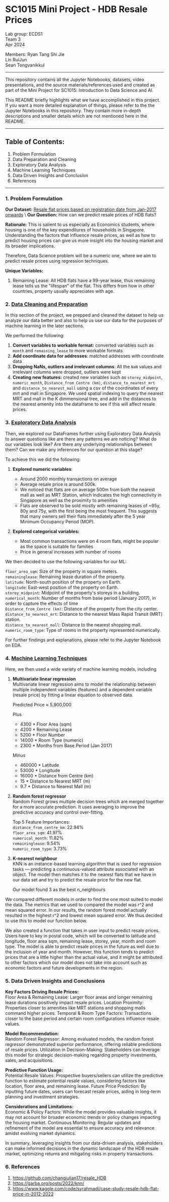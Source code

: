 # SC1015 Mini Project - HDB Resale Prices
Lab group: ECDS1\
Team 3\
Apr 2024

Members:
Ryan Tang Shi Jie\
Lin RuiJun\
Sean Tongvanikkul

---
This repository contains all the Jupyter Notebooks, datasets, video presentations, and the source materials/references used and created as part of the Mini Project for SC1015: Introduction to Data Science and AI.

This README briefly highlights what we have accomplished in this project. If you want a more detailed explanation of things, please refer to the the Jupyter Notebooks in this repository. They contain more in-depth descriptions and smaller details which are not mentioned here in the README. 

---
## Table of Contents:
1. Problem Formulation
2. Data Preparation and Cleaning
3. Exploratory Data Analysis
4. Machine Learning Techniques
5. Data Driven Insights and Conclusion
6. References

---
### 1. Problem Formulation

**Our Dataset:** [Resale flat prices based on registration date from Jan-2017 onwards](https://www.kaggle.com/aitzaz/stack-overflow-developer-survey-2020](https://beta.data.gov.sg/collections/189/datasets/d_8b84c4ee58e3cfc0ece0d773c8ca6abc/view)) \
**Our Question:** How can we predict resale prices of HDB flats?

**Rationale:**  This is salient to us especially as Economics students, where housing is one of the key expenditures of households in Singapore. Understanding the factors that influence resale prices, as well as how to predict housing prices can give us more insight into the housing market and its broader implications.

Therefore, Data Science problem will be a numeric one, where we aim to predict resale prices using regression techniques.

**Unique Variables:**
1. Remaining Lease: All HDB flats have a 99-year lease, thus remaining lease tells us the "lifespan" of the flat. This differs from how in other countries, property usually appreciates with age. 

### 2. [Data Cleaning and Preparation](https://github.com/Stongvan/SC1015-ECDS1Team3/blob/524d312b345effc458397f36ce432c30712e7519/1.%20Data%20cleaning%20and%20preparation.ipynb)
In this section of the project, we prepped and cleaned the dataset to help us analyze our data better and also to help us use our data for the purposes of machine learning in the later sections. 

We performed the following:
1. **Convert variables to workable format:** converted variables such as `month` and `remaining_lease` to more workable formats
2. **Add coordinate data for addresses**: matched addresses with coordinate data
3. **Dropping NaNs, outliers and irrelevant columns**: All the `NaN` values and irrelevant columns were dropped, outliers were kept
4. **Creating new features:** created new variables such as `storey_midpoint`, `numeric_month`, `Distance_from_Centre (km)`, `distance_to_nearest_mrt` and `distance_to_nearest_mall` using a csv of the coordinates of every mrt and mall in Singapore. We used spatial indexing to query the nearest MRT and mall in the K dimmensional tree, and add in the distances to the nearest amenity into the dataframe to see if this will affect resale prices.

### 3. [Exploratory Data Analysis](https://github.com/Stongvan/SC1015-ECDS1Team3/blob/46e4df2d399b31e9f18cf1f2fe80a6731e36f2db/2.%20Exploratory%20data%20analysis.ipynb)
Then, we explored our DataFrames further using Exploratory Data Analysis to answer questions like are there any patterns we are noticing? What do our variables look like? Are there any underlying relationships between them? Can we make any inferences for our question at this stage? 

To achieve this we did the following:
1. **Explored numeric variables**:
   - Around 2000 monthly transactions on average
   - Average resale price is around 500k.
   - We noticed that flats are on average 500m from both the nearest mall as well as MRT Station, which indicates the high connectivity in Singapore as well as the proximity to amenities
   - Flats are observed to be sold mostly with remaining leases of ~95y, 80y and 75y, with the first being the most frequent. This suggests that many owners sell their flats immediately after the 5 year Minimum Occupancy Period (MOP).

2. **Explored categorical variables:**
   - Most common transactions were on 4 room flats, might be popular as the space is suitable for families
   - Price in general increases with number of rooms

We then decided to use the following variables for our ML:

   `floor_area_sqm`: Size of the property in square meters.\
   `remaininglease`: Remaining lease duration of the property.\
   `latitude`: North-south position of the property on Earth.\
   `longitude`: East-west position of the property on Earth.\
   `storey_midpoint`: Midpoint of the property's storeys in a building.\
   `numerical_month`: Number of months from base period (January 2017), in order to capture the effects of time\
   `Distance_from_Centre (km)`: Distance of the property from the city center.\
   `distance_to_nearest_mrt`: Distance to the nearest Mass Rapid Transit (MRT) station.\
   `distance_to_nearest_mall`: Distance to the nearest shopping mall.\
   `numeric_room_type`: Type of rooms in the property represented numerically.

For further findings and explanations, please refer to the Jupyter Notebook on EDA.

### 4. [Machine Learning Techniques](https://github.com/Stongvan/SC1015-ECDS1Team3/blob/b96df413a0335f2de1a2dfdf896ce190e400868b/3.%20Machine%20Learning.ipynb)
Here, we then used a wide variety of machine learning models, including 
1. **Multivariate linear regression**\
Multivariate linear regression aims to model the relationship between multiple independent variables (features) and a dependent variable (resale price) by fitting a linear equation to observed data.

   Predicted Price ≈ 5,900,000
   
   Plus
   + 4300 * Floor Area (sqm)
   + 4200 * Remaining Lease
   + 5200 * Floor Number
   + 14000 * Room Type (numeric)
   + 2300 * Months from Base Period (Jan 2017)
     
   Minus
   - 460000 * Latitude 
   - 53000 * Longitude 
   - 16000 * Distance from Centre (km) 
   - 15 * Distance to Nearest MRT (m)
   - 9.7 * Distance to Nearest Mall (m) 

2. **Random forest regressor**\
Random Forest grows multiple decision trees which are merged together for a more accurate prediction. It uses averaging to improve the predictive accuracy and control over-fitting.

   Top 5 Feature Importances:\
   `distance_from_centre_km`: 22.94%\
   `floor_area_sqm`: 41.97%\
   `numerical_month`: 11.82%\
   `remaininglease`: 9.54%\
   `numeric_room_type`: 3.73%

3. **K-nearest neighbour**\
KNN is an instance-based learning algorithm that is used for regression tasks — predicting a continuous-valued attribute associated with an object. The model then matches it to the nearest flats that we have in our data set and try to predict the resale price for the new flat.

   Our model found 3 as the best n_neighbours 

We compared different models in order to find the one most suited to model the data. The metrics that we used to compared the model was r^2 and mean squared error. In our results, the random forest model actually resulted in the highest r^2 and lowest mean squared error. We thus decided to use this to model our function below.

We also created a function that takes in user input to predict resale prices. Users have to key in postal code, which will be converted to latitude and longitude, floor area sqm, remaining lease, storey, year, month and room type. The model is able to predict resale prices in the future as well due to the inclusion of year and month. However, this function tends to predict prices that are a little higher than the actual value, and it might be attributed to other factors which our model does not take into account such as economic factors and future developments in the region.

### 5. Data Driven Insights and Conclusions

**Key Factors Driving Resale Prices:**\
Floor Area & Remaining Lease: Larger floor areas and longer remaining lease durations positively impact resale prices.
Location Proximity: Properties closer to amenities like MRT stations and shopping malls command higher prices.
Temporal & Room Type Factors: Transactions closer to the base period and certain room configurations influence resale values.

**Model Recommendation:**\
Random Forest Regressor: Among evaluated models, the random forest regressor demonstrated superior performance, offering reliable predictions of resale prices.
Utilization in Decision-Making: Stakeholders can leverage this model for strategic decision-making regarding property investments, sales, and acquisitions.

**Predictive Function Usage:**\
Potential Resale Values: Prospective buyers/sellers can utilize the predictive function to estimate potential resale values, considering factors like location, floor area, and remaining lease.
Future Price Prediction: By inputting future dates, users can forecast resale prices, aiding in long-term planning and investment strategies.

**Considerations and Limitations:**\
Economic & Policy Factors: While the model provides valuable insights, it may not account for broader economic trends or policy changes impacting the housing market.
Continuous Monitoring: Regular updates and refinement of the model are essential to ensure accuracy and relevance amidst evolving market dynamics.

In summary, leveraging insights from our data-driven analysis, stakeholders can make informed decisions in the dynamic landscape of the HDB resale market, optimizing returns and mitigating risks in property transactions.

### 6. References

1. https://github.com/changjulian17/resale_HDB
2. https://garba.org/posts/2022/knn/
3. https://www.kaggle.com/code/syrahmadi/case-study-resale-hdb-flat-price-in-2012-2022
